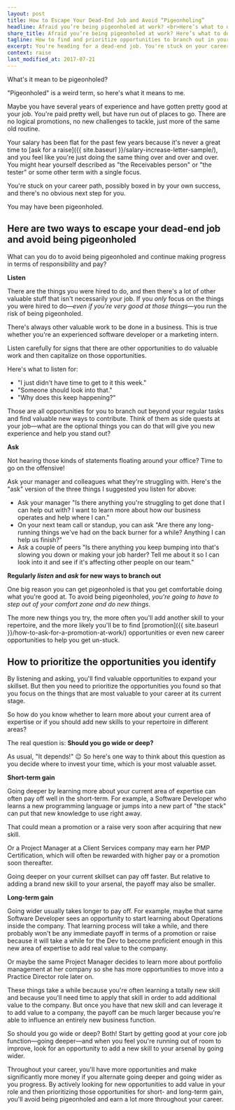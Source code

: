 ```yaml
---
layout: post
title: How to Escape Your Dead-End Job and Avoid “Pigeonholing”
headline: Afraid you’re being pigeonholed at work? <br>Here’s what to do about it.
share_title: Afraid you’re being pigeonholed at work? Here’s what to do about it.
tagline: How to find and prioritize opportunities to branch out in your career today
excerpt: You're heading for a dead-end job. You're stuck on your career path, possibly boxed in by your own success. Here's what to do to avoid being pigeonholed.
context: raise
last_modified_at: 2017-07-21
--- 
```

What's it mean to be pigeonholed?

"Pigeonholed" is a weird term, so here's what it means to me.

Maybe you have several years of experience and have gotten pretty good at your job. You're paid pretty well, but have run out of places to go. There are no logical promotions, no new challenges to tackle, just more of the same old routine.

Your salary has been flat for the past few years because it's never a great time to [ask for a raise]({{ site.baseurl }}/salary-increase-letter-sample/), and you feel like you're just doing the same thing over and over and over. You might hear yourself described as "the Receivables person" or "the tester" or some other term with a single focus.

You're stuck on your career path, possibly boxed in by your own success, and there's no obvious next step for you.

You may have been pigeonholed.

## Here are two ways to escape your dead-end job and avoid being pigeonholed

What can you do to avoid being pigeonholed and continue making progress in terms of responsibility and pay?

**Listen** 

There are the things you were hired to do, and then there's a lot of other valuable stuff that isn't necessarily your job. If you *only* focus on the things you were hired to do—*even if you're very good at those things*—you run the risk of being pigeonholed.

There's always other valuable work to be done in a business. This is true whether you're an experienced software developer or a marketing intern. 

Listen carefully for signs that there are other opportunities to do valuable work and then capitalize on those opportunities.

Here's what to listen for:

- "I just didn't have time to get to it this week."
- "Someone should look into that."
- "Why does this keep happening?"

Those are all opportunities for you to branch out beyond your regular tasks and find valuable new ways to contribute. Think of them as side quests at your job—what are the optional things you can do that will give you new experience and help you stand out?

**Ask**

Not hearing those kinds of statements floating around your office? Time to go on the offensive!

Ask your manager and colleagues what they're struggling with. Here's the "ask" version of the three things I suggested you listen for above:

- Ask your manager "Is there anything you're struggling to get done that I can help out with? I want to learn more about how our business operates and help where I can."
- On your next team call or standup, you can ask "Are there any long-running things we've had on the back burner for a while? Anything I can help us finish?"
- Ask a couple of peers "Is there anything you keep bumping into that's slowing you down or making your job harder? Tell me about it so I can look into it and see if it's affecting other people on our team."

**Regularly *listen* and *ask* for new ways to branch out**

One big reason you can get pigeonholed is that you get comfortable doing what you're good at. To avoid being pigeonholed, *you're going to have to step out of your comfort zone and do new things*. 

The more new things you try, the more often you'll add another skill to your repertoire, and the more likely you'll be to find [promotion]({{ site.baseurl }}/how-to-ask-for-a-promotion-at-work/) opportunities or even new career opportunities to help you get un-stuck.

## How to prioritize the opportunities you identify

By listening and asking, you'll find valuable opportunities to expand your skillset. But then you need to prioritize the opportunities you found so that you focus on the things that are most valuable to your career at its current stage.

So how do you know whether to learn more about your current area of expertise or if you should add new skills to your repertoire in different areas?

The real question is: **Should you go wide or deep?**

As usual, "It depends!" 😉 So here's one way to think about this question as you decide where to invest your time, which is your most valuable asset.

**Short-term gain**

Going deeper by learning more about your current area of expertise can often pay off well in the short-term. For example, a Software Developer who learns a new programming language or jumps into a new part of "the stack" can put that new knowledge to use right away.

That could mean a promotion or a raise very soon after acquiring that new skill.

Or a Project Manager at a Client Services company may earn her PMP Certification, which will often be rewarded with higher pay or a promotion soon thereafter.

Going deeper on your current skillset can pay off faster. But relative to adding a brand new skill to your arsenal, the payoff may also be smaller.

**Long-term gain**

Going wider usually takes longer to pay off. For example, maybe that same Software Developer sees an opportunity to start learning about Operations inside the company. That learning process will take a while, and there probably won't be any immediate payoff in terms of a promotion or raise because it will take a while for the Dev to become proficient enough in this new area of expertise to add real value to the company.

Or maybe the same Project Manager decides to learn more about portfolio management at her company so she has more opportunities to move into a Practice Director role later on.

These things take a while because you're often learning a totally new skill and because you'll need time to apply that skill in order to add additional value to the company. But once you have that new skill and can leverage it to add value to a company, the payoff can be much larger because you're able to influence an entirely new business function.

So should you go wide or deep? Both! Start by getting good at your core job function—going deeper—and when you feel you're running out of room to improve, look for an opportunity to add a new skill to your arsenal by going wider.

Throughout your career, you'll have more opportunities and make significantly more money if you alternate going deeper and going wider as you progress. By actively looking for new opportunities to add value in your role and then prioritizing those opportunities for short- and long-term gain, you'll avoid being pigeonholed and earn a lot more throughout your career.

<div class="inline-ad hidden"></div>